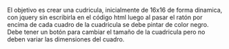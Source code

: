 El objetivo es crear una cudricula, inicialmente de 16x16 de forma dinamica, con jquery sin escribirla en el código html
luego al pasar el ratón por encima de cada cuadro de la cuadricula se debe pintar de color negro. Debe tener un botón para cambiar el tamaño de la cuadricula pero no deben variar las dimensiones del cuadro.
